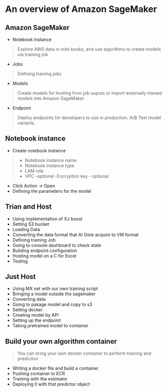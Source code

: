 # An overview of Amazon SageMaker
## Amazon SageMaker 
- Notebook instance 
> Explore AWS data in note books, and use algorithms to create models via training job
- Jobs
> Defining training jobs
- Models
> Create models for hosting from job ouputs or import externally trained models into Amazon SageMaker
- Endpoint
> Deploy endpoints for developers to use in production. A/B Text model variants.

## Notebook instance
- Create notebook instance
> - Notebook instance name
> - Notebook instance type
> - LAM role
> - VPC -optional
> -Encryption key - optional
- Click Action -> Open
- Defining the parameters for the model

## Trian and Host
- Using implementation of XJ boost
- Setting S3 bucket
- Loading Data
- Converting the data format that AI Gore acquire to VM format
- Defining training Job
- Going to console dashboard to check state
- Building endpoint configuration
- Hosting model on a C for Excel
- Testing

## Just Host
- Using MX net with our own training script
- Bringing  a model outside the sagemaker
- Converting data
- Going to pakage model and copy to s3
- Setting docker
- Creating model by API
- Setting up the endpoint
- Taking pretrained model to container


## Build your own algorithm container
> You can bring your own docker container to perform training and prediciton
- Writing a docker file and build a container
- Pushing container to ECR
- Training with the estimator 
- Deploying it with that predictor object

